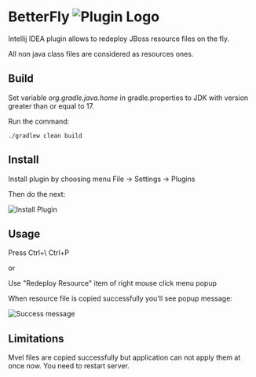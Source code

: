 # BetterFly ![Plugin Logo](https://i.imgur.com/z1Jxx4D.png)
Intellij IDEA plugin allows to redeploy JBoss resource files on the fly.

All non java class files are considered as resources ones.

## Build
Set variable _org.gradle.java.home_ in gradle.properties to JDK with version greater than or equal to 17.

Run the command:
```
./gradlew clean build
```
## Install
Install plugin by choosing menu File -> Settings -> Plugins

Then do the next:

![Install Plugin](https://i.imgur.com/9m3Jfhq.png)

## Usage

Press Ctrl+\ Ctrl+P

or

Use "Redeploy Resource" item of right mouse click menu popup

When resource file is copied successfully you'll see popup message:

![Success message](https://i.imgur.com/RrDbLXi.png)

## Limitations
Mvel files are copied successfully but application can not apply them at once now. You need to restart server.
